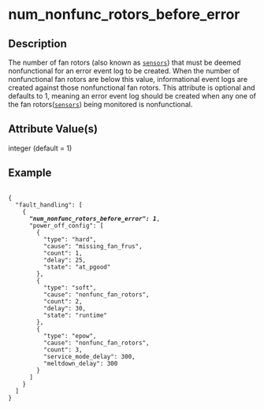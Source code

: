 # num_nonfunc_rotors_before_error

## Description
The number of fan rotors (also known as [`sensors`](sensors.md)) that must be
deemed nonfunctional for an error event log to be created. When the number of
nonfunctional fan rotors are below this value, informational event logs are
created against those nonfunctional fan rotors. This attribute is optional and
defaults to 1, meaning an error event log should be created when any one of the
fan rotors([`sensors`](sensors.md)) being monitored is nonfunctional.

## Attribute Value(s)
integer (default = 1)

## Example
<pre><code>
{
  "fault_handling": [
    {
      <b><i>"num_nonfunc_rotors_before_error": 1</i></b>,
      "power_off_config": [
        {
          "type": "hard",
          "cause": "missing_fan_frus",
          "count": 1,
          "delay": 25,
          "state": "at_pgood"
        },
        {
          "type": "soft",
          "cause": "nonfunc_fan_rotors",
          "count": 2,
          "delay": 30,
          "state": "runtime"
        },
        {
          "type": "epow",
          "cause": "nonfunc_fan_rotors",
          "count": 3,
          "service_mode_delay": 300,
          "meltdown_delay": 300
        }
      ]
    }
  ]
}
</code></pre>
